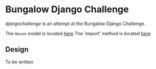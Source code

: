 # Bungalow Django Challenge

_djangochallenge_ is an attempt at the Bungalow Django Challenge.

The `House` model is located [here](./fungalow/models.py)
The 'import' method is located [here](./fungalow/models.py)

## Design

To be written
